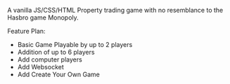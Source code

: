 A vanilla JS/CSS/HTML Property trading game with no resemblance to the Hasbro game Monopoly.

Feature Plan:
- Basic Game Playable by up to 2 players
- Addition of up to 6 players
- Add computer players
- Add Websocket
- Add Create Your Own Game